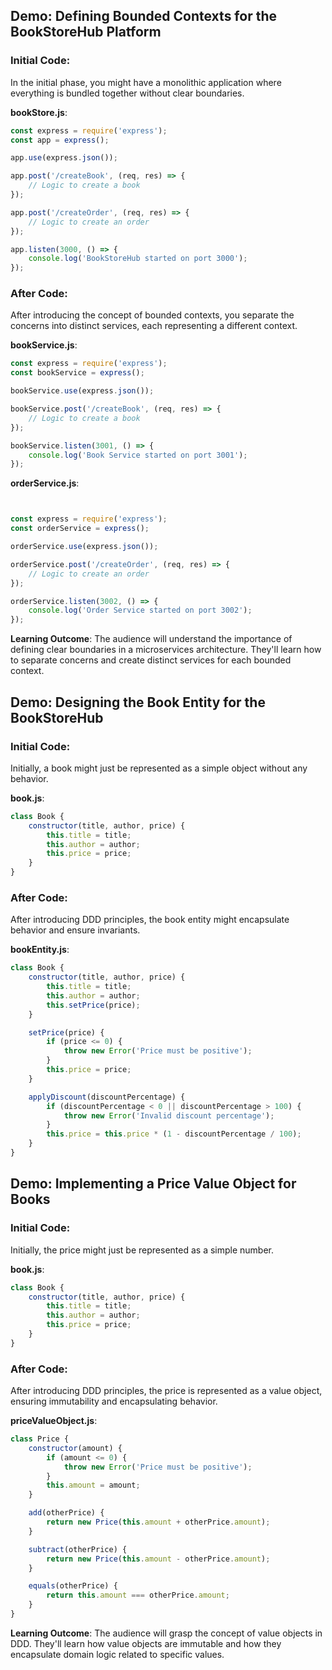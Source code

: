 Demo: Defining Bounded Contexts for the BookStoreHub Platform
-------------------------------------------------------------

### Initial Code:

In the initial phase, you might have a monolithic application where everything is bundled together without clear boundaries.

**bookStore.js**:



```javascript
const express = require('express');
const app = express();

app.use(express.json());

app.post('/createBook', (req, res) => {
    // Logic to create a book
});

app.post('/createOrder', (req, res) => {
    // Logic to create an order
});

app.listen(3000, () => {
    console.log('BookStoreHub started on port 3000');
});

```

### After Code:

After introducing the concept of bounded contexts, you separate the concerns into distinct services, each representing a different context.

**bookService.js**:
```javascript
const express = require('express');
const bookService = express();

bookService.use(express.json());

bookService.post('/createBook', (req, res) => {
    // Logic to create a book
});

bookService.listen(3001, () => {
    console.log('Book Service started on port 3001');
});

```
**orderService.js**:
```javascript


const express = require('express');
const orderService = express();

orderService.use(express.json());

orderService.post('/createOrder', (req, res) => {
    // Logic to create an order
});

orderService.listen(3002, () => {
    console.log('Order Service started on port 3002');
});
```
**Learning Outcome**: The audience will understand the importance of defining clear boundaries in a microservices architecture. They'll learn how to separate concerns and create distinct services for each bounded context.


Demo: Designing the Book Entity for the BookStoreHub
----------------------------------------------------

### Initial Code:

Initially, a book might just be represented as a simple object without any behavior.

**book.js**:


```javascript
class Book {
    constructor(title, author, price) {
        this.title = title;
        this.author = author;
        this.price = price;
    }
}

```


### After Code:

After introducing DDD principles, the book entity might encapsulate behavior and ensure invariants.

**bookEntity.js**:

```javascript
class Book {
    constructor(title, author, price) {
        this.title = title;
        this.author = author;
        this.setPrice(price);
    }

    setPrice(price) {
        if (price <= 0) {
            throw new Error('Price must be positive');
        }
        this.price = price;
    }

    applyDiscount(discountPercentage) {
        if (discountPercentage < 0 || discountPercentage > 100) {
            throw new Error('Invalid discount percentage');
        }
        this.price = this.price * (1 - discountPercentage / 100);
    }
}

```



Demo: Implementing a Price Value Object for Books
-------------------------------------------------

### Initial Code:

Initially, the price might just be represented as a simple number.

**book.js**:

```javascript
class Book {
    constructor(title, author, price) {
        this.title = title;
        this.author = author;
        this.price = price;
    }
}

```


### After Code:

After introducing DDD principles, the price is represented as a value object, ensuring immutability and encapsulating behavior.

**priceValueObject.js**:

```javascript
class Price {
    constructor(amount) {
        if (amount <= 0) {
            throw new Error('Price must be positive');
        }
        this.amount = amount;
    }

    add(otherPrice) {
        return new Price(this.amount + otherPrice.amount);
    }

    subtract(otherPrice) {
        return new Price(this.amount - otherPrice.amount);
    }

    equals(otherPrice) {
        return this.amount === otherPrice.amount;
    }
}

```

**Learning Outcome**: The audience will grasp the concept of value objects in DDD. They'll learn how value objects are immutable and how they encapsulate domain logic related to specific values.
